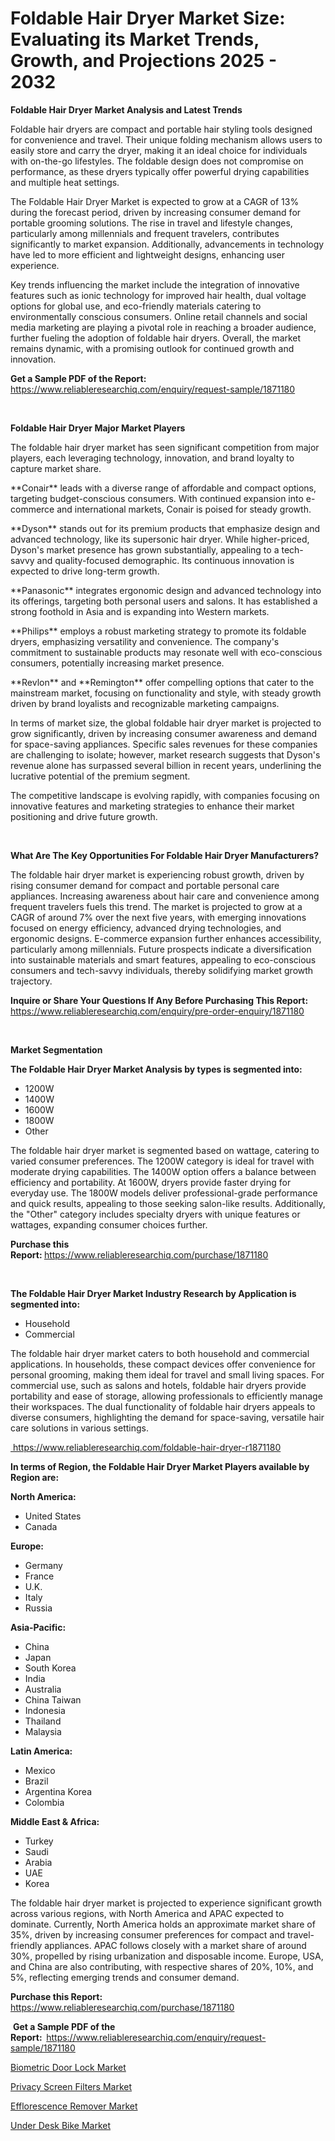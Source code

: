 <p><h1>Foldable Hair Dryer Market Size: Evaluating its Market Trends, Growth, and Projections 2025 - 2032</h1></p><p><strong>Foldable Hair Dryer Market Analysis and Latest Trends</strong></p>
<p><p>Foldable hair dryers are compact and portable hair styling tools designed for convenience and travel. Their unique folding mechanism allows users to easily store and carry the dryer, making it an ideal choice for individuals with on-the-go lifestyles. The foldable design does not compromise on performance, as these dryers typically offer powerful drying capabilities and multiple heat settings.</p><p>The Foldable Hair Dryer Market is expected to grow at a CAGR of 13% during the forecast period, driven by increasing consumer demand for portable grooming solutions. The rise in travel and lifestyle changes, particularly among millennials and frequent travelers, contributes significantly to market expansion. Additionally, advancements in technology have led to more efficient and lightweight designs, enhancing user experience.</p><p>Key trends influencing the market include the integration of innovative features such as ionic technology for improved hair health, dual voltage options for global use, and eco-friendly materials catering to environmentally conscious consumers. Online retail channels and social media marketing are playing a pivotal role in reaching a broader audience, further fueling the adoption of foldable hair dryers. Overall, the market remains dynamic, with a promising outlook for continued growth and innovation.</p></p>
<p><strong>Get a Sample PDF of the Report:&nbsp;</strong> <a href="https://www.reliableresearchiq.com/enquiry/request-sample/1871180?utm_campaign=104&utm_medium=2&utm_source=Github&utm_content=ia&utm_term=09022025&utm_id=foldable-hair-dryer">https://www.reliableresearchiq.com/enquiry/request-sample/1871180</a></p>
<p>&nbsp;</p>
<p><strong>Foldable Hair Dryer Major Market Players</strong></p>
<p><p>The foldable hair dryer market has seen significant competition from major players, each leveraging technology, innovation, and brand loyalty to capture market share. </p><p>**Conair** leads with a diverse range of affordable and compact options, targeting budget-conscious consumers. With continued expansion into e-commerce and international markets, Conair is poised for steady growth.</p><p>**Dyson** stands out for its premium products that emphasize design and advanced technology, like its supersonic hair dryer. While higher-priced, Dyson's market presence has grown substantially, appealing to a tech-savvy and quality-focused demographic. Its continuous innovation is expected to drive long-term growth.</p><p>**Panasonic** integrates ergonomic design and advanced technology into its offerings, targeting both personal users and salons. It has established a strong foothold in Asia and is expanding into Western markets.</p><p>**Philips** employs a robust marketing strategy to promote its foldable dryers, emphasizing versatility and convenience. The company's commitment to sustainable products may resonate well with eco-conscious consumers, potentially increasing market presence.</p><p>**Revlon** and **Remington** offer compelling options that cater to the mainstream market, focusing on functionality and style, with steady growth driven by brand loyalists and recognizable marketing campaigns.</p><p>In terms of market size, the global foldable hair dryer market is projected to grow significantly, driven by increasing consumer awareness and demand for space-saving appliances. Specific sales revenues for these companies are challenging to isolate; however, market research suggests that Dyson's revenue alone has surpassed several billion in recent years, underlining the lucrative potential of the premium segment.</p><p>The competitive landscape is evolving rapidly, with companies focusing on innovative features and marketing strategies to enhance their market positioning and drive future growth.</p></p>
<p>&nbsp;</p>
<p><strong>What Are The Key Opportunities For Foldable Hair Dryer Manufacturers?</strong></p>
<p><p>The foldable hair dryer market is experiencing robust growth, driven by rising consumer demand for compact and portable personal care appliances. Increasing awareness about hair care and convenience among frequent travelers fuels this trend. The market is projected to grow at a CAGR of around 7% over the next five years, with emerging innovations focused on energy efficiency, advanced drying technologies, and ergonomic designs. E-commerce expansion further enhances accessibility, particularly among millennials. Future prospects indicate a diversification into sustainable materials and smart features, appealing to eco-conscious consumers and tech-savvy individuals, thereby solidifying market growth trajectory.</p></p>
<p><strong>Inquire or Share Your Questions If Any Before Purchasing This Report:</strong> <a href="https://www.reliableresearchiq.com/enquiry/pre-order-enquiry/1871180?utm_campaign=104&utm_medium=2&utm_source=Github&utm_content=ia&utm_term=09022025&utm_id=foldable-hair-dryer">https://www.reliableresearchiq.com/enquiry/pre-order-enquiry/1871180</a></p>
<p>&nbsp;</p>
<p><strong>Market Segmentation</strong></p>
<p><strong>The Foldable Hair Dryer Market Analysis by types is segmented into:</strong></p>
<p><ul><li>1200W</li><li>1400W</li><li>1600W</li><li>1800W</li><li>Other</li></ul></p>
<p><p>The foldable hair dryer market is segmented based on wattage, catering to varied consumer preferences. The 1200W category is ideal for travel with moderate drying capabilities. The 1400W option offers a balance between efficiency and portability. At 1600W, dryers provide faster drying for everyday use. The 1800W models deliver professional-grade performance and quick results, appealing to those seeking salon-like results. Additionally, the "Other" category includes specialty dryers with unique features or wattages, expanding consumer choices further.</p></p>
<p><strong>Purchase this Report:&nbsp;</strong><a href="https://www.reliableresearchiq.com/purchase/1871180?utm_campaign=104&utm_medium=2&utm_source=Github&utm_content=ia&utm_term=09022025&utm_id=foldable-hair-dryer">https://www.reliableresearchiq.com/purchase/1871180</a></p>
<p>&nbsp;</p>
<p><strong>The Foldable Hair Dryer Market Industry Research by Application is segmented into:</strong></p>
<p><ul><li>Household</li><li>Commercial</li></ul></p>
<p><p>The foldable hair dryer market caters to both household and commercial applications. In households, these compact devices offer convenience for personal grooming, making them ideal for travel and small living spaces. For commercial use, such as salons and hotels, foldable hair dryers provide portability and ease of storage, allowing professionals to efficiently manage their workspaces. The dual functionality of foldable hair dryers appeals to diverse consumers, highlighting the demand for space-saving, versatile hair care solutions in various settings.</p></p>
<p><a href="https://www.reliableresearchiq.com/foldable-hair-dryer-r1871180?utm_campaign=104&utm_medium=2&utm_source=Github&utm_content=ia&utm_term=09022025&utm_id=foldable-hair-dryer">&nbsp;https://www.reliableresearchiq.com/foldable-hair-dryer-r1871180</a></p>
<p><strong>In terms of Region, the Foldable Hair Dryer Market Players available by Region are:</strong></p>
<p>
    <p> <strong> North America: </strong>
        <ul>
            <li>United States</li>
            <li>Canada</li>
        </ul>
        </p> 
    <p> <strong> Europe: </strong>
        <ul>
            <li>Germany</li>
            <li>France</li>
            <li>U.K.</li>
            <li>Italy</li>
            <li>Russia</li>
        </ul>
        </p> 
    <p> <strong> Asia-Pacific: </strong>
        <ul>
            <li>China</li>
            <li>Japan</li>
            <li>South Korea</li>
            <li>India</li>
            <li>Australia</li>
            <li>China Taiwan</li>
            <li>Indonesia</li>
            <li>Thailand</li>
            <li>Malaysia</li>
        </ul>
        </p> 
    <p> <strong> Latin America: </strong>
        <ul>
            <li>Mexico</li>
            <li>Brazil</li>
            <li>Argentina Korea</li>
            <li>Colombia</li>
        </ul>
        </p> 
    <p> <strong> Middle East & Africa: </strong>
        <ul>
            <li>Turkey</li>
            <li>Saudi</li>
            <li>Arabia</li>
            <li>UAE</li>
            <li>Korea</li>
        </ul>
    </p>
    </p>
<p><p>The foldable hair dryer market is projected to experience significant growth across various regions, with North America and APAC expected to dominate. Currently, North America holds an approximate market share of 35%, driven by increasing consumer preferences for compact and travel-friendly appliances. APAC follows closely with a market share of around 30%, propelled by rising urbanization and disposable income. Europe, USA, and China are also contributing, with respective shares of 20%, 10%, and 5%, reflecting emerging trends and consumer demand.</p></p>
<p><strong>Purchase this Report: </strong><a href="https://www.reliableresearchiq.com/purchase/1871180?utm_campaign=104&utm_medium=2&utm_source=Github&utm_content=ia&utm_term=09022025&utm_id=foldable-hair-dryer">https://www.reliableresearchiq.com/purchase/1871180</a></p>
<p>&nbsp;<strong>Get a Sample PDF of the Report:&nbsp;&nbsp;</strong><a href="https://www.reliableresearchiq.com/enquiry/request-sample/1871180?utm_campaign=104&utm_medium=2&utm_source=Github&utm_content=ia&utm_term=09022025&utm_id=foldable-hair-dryer">https://www.reliableresearchiq.com/enquiry/request-sample/1871180</a></p>
<p><strong></strong></p>
<p><p><a href="https://github.com/kuijckulario/Market-Research-Report-List-1/blob/main/biometric-door-lock-market.md?utm_campaign=104&utm_medium=2&utm_source=Github&utm_content=ia&utm_term=09022025&utm_id=foldable-hair-dryer">Biometric Door Lock Market</a></p><p><a href="https://github.com/jolinolooman/Market-Research-Report-List-1/blob/main/privacy-screen-filters-market.md?utm_campaign=104&utm_medium=2&utm_source=Github&utm_content=ia&utm_term=09022025&utm_id=foldable-hair-dryer">Privacy Screen Filters Market</a></p><p><a href="https://github.com/otintolmo/Market-Research-Report-List-1/blob/main/efflorescence-remover-market.md?utm_campaign=104&utm_medium=2&utm_source=Github&utm_content=ia&utm_term=09022025&utm_id=foldable-hair-dryer">Efflorescence Remover Market</a></p><p><a href="https://github.com/sissalgamd/Market-Research-Report-List-1/blob/main/under-desk-bike-market.md?utm_campaign=104&utm_medium=2&utm_source=Github&utm_content=ia&utm_term=09022025&utm_id=foldable-hair-dryer">Under Desk Bike Market</a></p></p>
